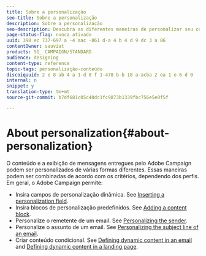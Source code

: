 ```yaml
---
title: Sobre a personalização
seo-title: Sobre a personalização
description: Sobre a personalização
seo-description: Descubra as diferentes maneiras de personalizar seu conteúdo no Adobe Campaign.
page-status-flag: nunca ativado
uuid: 398 ec 737-697 a -4 aac -861 d-a 4 b 4 d 9 dc 3 a 86
contentOwner: sauviat
products: SG_ CAMPAIGN/STANDARD
audience: designing
content-type: reference
topic-tags: personalização-conteúdo
discoiquuid: 2 e 8 ab 4 a 1-d 8 f 1-478 b-b 18 a-acba 2 ea 1 e 6 d 0
internal: n
snippet: y
translation-type: tm+mt
source-git-commit: b7df681c05c48dc1fc9873b1339fbc756e5e0f5f

---
```



# About personalization{#about-personalization}

O conteúdo e a exibição de mensagens entregues pelo Adobe Campaign podem ser personalizados de várias formas diferentes. Essas maneiras podem ser combinadas de acordo com os critérios, dependendo dos perfis. Em geral, o Adobe Campaign permite:

* Insira campos de personalização dinâmica. See [Inserting a personalization field](../../designing/using/inserting-a-personalization-field.md).
* Insira blocos de personalização predefinidos. See [Adding a content block](../../designing/using/adding-a-content-block.md).
* Personalize o remetente de um email. See [Personalizing the sender](../../designing/using/personalizing-the-sender.md).
* Personalize o assunto de um email. See [Personalizing the subject line of an email](../../designing/using/personalizing-the-subject-line-of-an-email.md).
* Criar conteúdo condicional. See [Defining dynamic content in an email](../../designing/using/defining-dynamic-content-in-an-email.md) and [Defining dynamic content in a landing page](../../designing/using/defining-dynamic-content-in-a-landing-page.md).

